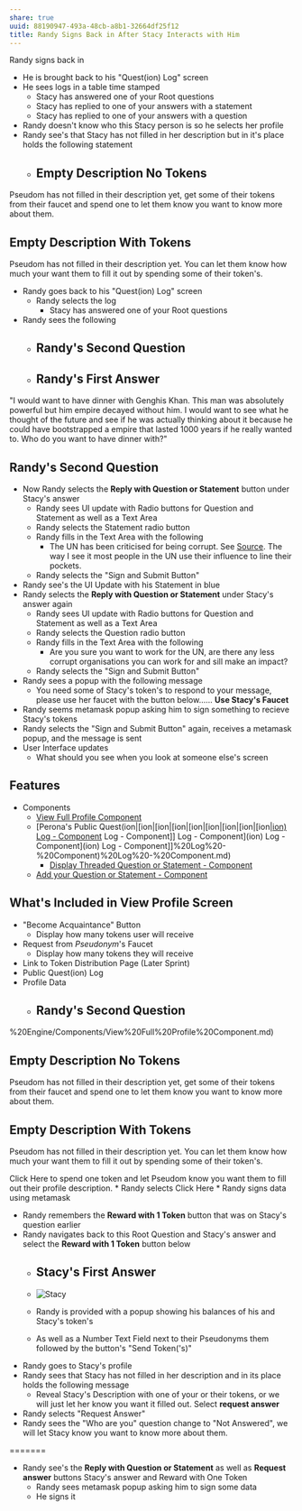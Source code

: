 ```yaml
---
share: true
uuid: 88190947-493a-48cb-a8b1-32664df25f12
title: Randy Signs Back in After Stacy Interacts with Him
---
```

Randy signs back in
* He is brought back to his "Quest(ion) Log" screen
* He sees logs in a table time stamped
	* Stacy has answered one of your Root questions
	* Stacy has replied to one of your answers with a statement
	* Stacy has replied to one of your answers with a question
* Randy doesn't know who this Stacy person is so he selects her profile
* Randy see's that Stacy has not filled in her description but in it's place holds the following statement
	* ## Empty Description No Tokens

Pseudom has not filled in their description yet, get some of their tokens from their faucet and spend one to let them know you want to know more about them.

## Empty Description With Tokens

Pseudom has not filled in their description yet. You can let them know how much your want them to fill it out by spending some of their token's.

* Randy goes back to his "Quest(ion) Log" screen
	* Randy selects the log
		* Stacy has answered one of your Root questions
* Randy sees the following
	* ## Randy's Second Question

	* ## Randy's First Answer

"I would want to have dinner with Genghis Khan. This man was absolutely powerful but him empire decayed without him. I would want to see what he thought of the future and see if he was actually thinking about it because he could have bootstrapped a empire that lasted 1000 years if he really wanted to. Who do you want to have dinner with?"

## Randy's Second Question

* Now Randy selects the **Reply with Question or Statement** button under Stacy's answer
	* Randy sees UI update with Radio buttons for Question and Statement as well as a Text Area
	* Randy selects the Statement radio button
	* Randy fills in the Text Area with the following
		* The UN has been criticised for being corrupt. See [Source](https://en.wikipedia.org/wiki/Criticism_of_the_United_Nations). The way I see it most people in the UN use their influence to line their pockets.
	* Randy selects the "Sign and Submit Button"
* Randy see's the UI Update with his Statement in blue
* Randy selects the **Reply with Question or Statement** under Stacy's answer again
	* Randy sees UI update with Radio buttons for Question and Statement as well as a Text Area
	* Randy selects the Question radio button
	* Randy fills in the Text Area with the following
		* Are you sure you want to work for the UN, are there any less corrupt organisations you can work for and sill make an impact?
	* Randy selects the "Sign and Submit Button"
* Randy sees a popup with the following message
	* You need some of Stacy's token's to respond to your message, please use her faucet with the button below...... **Use Stacy's Faucet**
* Randy seems metamask popup asking him to sign something to recieve Stacy's tokens
* Randy selects the "Sign and Submit Button" again, receives a metamask popup, and the message is sent
* User Interface updates 
	* What should you see when you look at someone else's screen

## Features

* Components
	* [View Full Profile Component](/dentropydaemon-wiki/Projects/Quest(ion)%20Engine/Components/View%20Full%20Profile%20Component.md)
	* [Perona's Public Quest(ion|[ion|[ion|[ion|[ion|[ion|[ion|[ion|[ion|[ion) Log - Component](/ion) Log - Component]] Log - Component](ion) Log - Component](ion) Log - Component]]%20Log%20-%20Component)%20Log%20-%20Component.md)
		* [Display Threaded Question or Statement - Component](/dentropydaemon-wiki/Projects/Quest(ion)%20Engine/Components/Display%20Threaded%20Question%20or%20Statement%20-%20Component.md)
	* [Add your Question or Statement - Component](/dentropydaemon-wiki/Projects/Quest(ion)%20Engine/Components/Add%20your%20Question%20or%20Statement%20-%20Component.md)

## What's Included in View Profile Screen

* "Become Acquaintance" Button
	* Display how many tokens user will receive
* Request from *Pseudonym*'s Faucet
	* Display how many tokens they will receive
* Link to Token Distribution Page (Later Sprint)
* Public Quest(ion) Log
* Profile Data
	* ## Randy's Second Question
%20Engine/Components/View%20Full%20Profile%20Component.md)
## Empty Description No Tokens

Pseudom has not filled in their description yet, get some of their tokens from their faucet and spend one to let them know you want to know more about them.

## Empty Description With Tokens

Pseudom has not filled in their description yet. You can let them know how much your want them to fill it out by spending some of their token's.

Click Here to spend one token and let Pseudom know you want them to fill out their profile description.
	* Randy selects Click Here
		* Randy signs data using metamask
* Randy remembers the **Reward with 1 Token** button that was on Stacy's question earlier
* Randy navigates back to this Root Question and Stacy's answer and select the **Reward with 1 Token** button below
	* ## Stacy's First Answer

	* ![Stacy](/237f1f5e-1447-4a11-8326-7de7bef7dabd)
	* Randy is provided with a popup showing his balances of his and Stacy's token's
	* As well as a Number Text Field next to their Pseudonyms them followed by the button's "Send Token('s)"
* Randy goes to Stacy's profile
* Randy sees that Stacy has not filled in her description and in its place holds the following message
	* Reveal Stacy's Description with one of your or their tokens, or we will just let her know you want it filled out. Select **request answer** 
* Randy selects "Request Answer"
* Randy sees the "Who are you" question change to "Not Answered", we will let Stacy know you want to know more about them.

=======
* Randy see's the **Reply with Question or Statement**  as well as **Request answer** buttons Stacy's answer and Reward with One Token
	* Randy sees metamask popup asking him to sign some data
	* He signs it